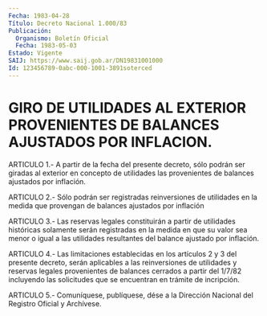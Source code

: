 ```yaml
---
Fecha: 1983-04-28
Título: Decreto Nacional 1.000/83
Publicación:
  Organismo: Boletín Oficial
  Fecha: 1983-05-03
Estado: Vigente
SAIJ: https://www.saij.gob.ar/DN19831001000
Id: 123456789-0abc-000-1001-3891soterced
---
```

# GIRO DE UTILIDADES AL EXTERIOR PROVENIENTES DE BALANCES AJUSTADOS POR INFLACION.

<a id="1"></a>
ARTICULO  1.-  A partir de la fecha del presente decreto, sólo podrán  ser giradas al  exterior  en  concepto  de  utilidades  las provenientes de balances ajustados por inflación.

<a id="2"></a>
ARTICULO  2.-  Sólo  podrán  ser  registradas reinversiones de utilidades  en la medida que provengan de  balances  ajustados  por inflación

<a id="3"></a>
ARTICULO  3.-  Las  reservas  legales constituirán a partir de utilidades históricas solamente serán  registradas  en la medida en que  su  valor  sea menor o igual a las utilidades resultantes  del balance ajustado por inflación.

<a id="4"></a>
ARTICULO 4.- Las limitaciones establecidas en los artículos 2 y 3  del  presente  decreto,  serán aplicables a las reinversiones de utilidades y reservas legales  provenientes  de balances cerrados a partir del 1/7/82 incluyendo las solicitudes que  se  encuentran en trámite de incripción.

<a id="5"></a>
ARTICULO  5.-  Comuníquese,  publíquese,  dése  a la Dirección Nacional del Registro Oficial y Archívese.